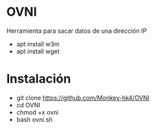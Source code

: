 # OVNI
Herramienta para sacar datos de una dirección IP
- apt install w3m
- apt install wget

# Instalación
- git clone https://github.com/Monkey-hk4/OVNI
- cd OVNI
- chmod +x ovni
- bash ovni.sh

